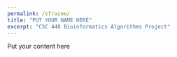 ```yaml
---
permalink: /sfrazee/
title: "PUT YOUR NAME HERE"
excerpt: "CSC 448 Bioinformatics Algorithms Project"
---
```


Put your content here
